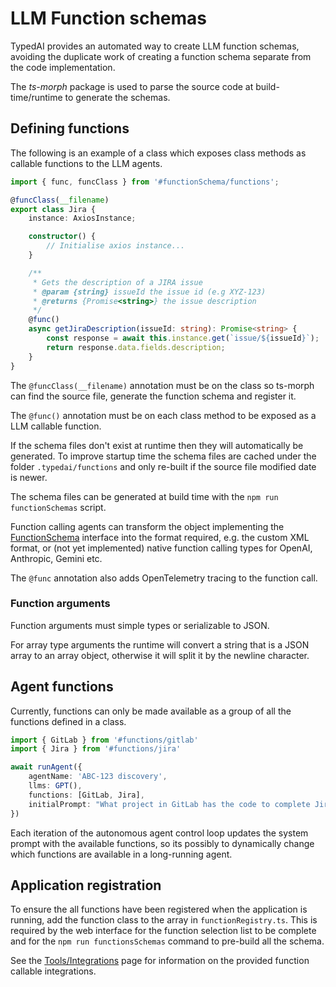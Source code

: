 # LLM Function schemas

TypedAI provides an automated way to create LLM function schemas, avoiding the duplicate work of creating a function schema separate from the code implementation. 

The *ts-morph* package is used to parse the source code at build-time/runtime to generate the schemas.

## Defining functions

The following is an example of a class which exposes class methods as callable functions to the LLM agents.

```typescript
import { func, funcClass } from '#functionSchema/functions';

@funcClass(__filename)
export class Jira {
    instance: AxiosInstance;

    constructor() {
        // Initialise axios instance...
    }

    /**
     * Gets the description of a JIRA issue
     * @param {string} issueId the issue id (e.g XYZ-123)
     * @returns {Promise<string>} the issue description
     */
    @func()
    async getJiraDescription(issueId: string): Promise<string> {
        const response = await this.instance.get(`issue/${issueId}`);
        return response.data.fields.description;
    }
}
```

The `@funcClass(__filename)` annotation must be on the class so ts-morph can find the source file, generate the function schema and register it.

The `@func()` annotation must be on each class method to be exposed as a LLM callable function.

If the schema files don't exist at runtime then they will automatically be generated. To improve startup time
the schema files are cached under the folder `.typedai/functions` and only re-built if the source file modified date is newer.

The schema files can be generated at build time with the `npm run functionSchemas` script.

Function calling agents can transform the object implementing the [FunctionSchema](https://github.com/TrafficGuard/typedai/blob/main/src/functionSchema/functions.ts#L13)
interface into the format required, e.g. the custom XML format, or (not yet implemented) native function calling types for OpenAI, Anthropic, Gemini etc.

The `@func` annotation also adds OpenTelemetry tracing to the function call.

### Function arguments

Function arguments must simple types or serializable to JSON. 

For array type arguments the runtime will convert a string that is a JSON array to an array object, otherwise it will split it by the newline character.

## Agent functions

Currently, functions can only be made available as a group of all the functions defined in a class.

```typescript
import { GitLab } from '#functions/gitlab'
import { Jira } from '#functions/jira'

await runAgent({
    agentName: 'ABC-123 discovery',
    llms: GPT(),
    functions: [GitLab, Jira],
    initialPrompt: "What project in GitLab has the code to complete Jira ABC-123?",
})
```

Each iteration of the autonomous agent control loop updates the system prompt with the available functions,
so its possibly to dynamically change which functions are available in a long-running agent.

## Application registration

To ensure the all functions have been registered when the application is running, add the function class to the array in `functionRegistry.ts`.
This is required by the web interface for the function selection list to be complete and for the `npm run functionsSchemas` command to pre-build all the schema.

See the [Tools/Integrations](integrations.md) page for information on the provided function callable integrations.
